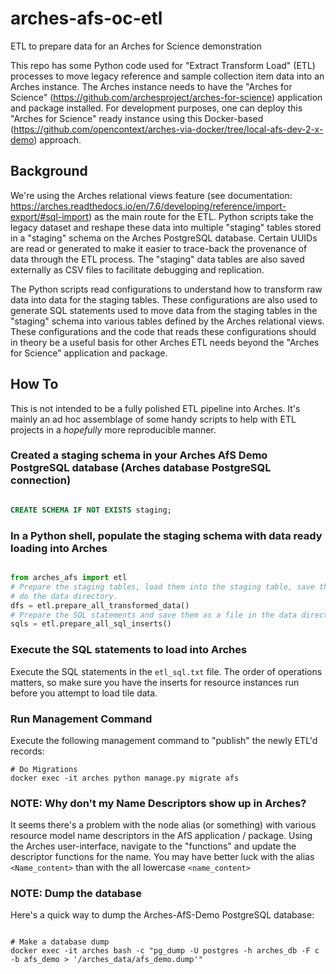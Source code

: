 # arches-afs-oc-etl
ETL to prepare data for an Arches for Science demonstration

This repo has some Python code used for "Extract Transform Load" (ETL) processes to move legacy reference and sample collection item data into an Arches instance. The Arches instance needs to have the "Arches for Science" (https://github.com/archesproject/arches-for-science) application and package installed. For development purposes, one can deploy this "Arches for Science" ready instance using this Docker-based (https://github.com/opencontext/arches-via-docker/tree/local-afs-dev-2-x-demo) approach.

## Background

We're using the Arches relational views feature (see documentation: https://arches.readthedocs.io/en/7.6/developing/reference/import-export/#sql-import) as the main route for the ETL. Python scripts take the legacy dataset and reshape these data into multiple "staging" tables stored in a "staging" schema on the Arches PostgreSQL database. Certain UUIDs are read or generated to make it easier to trace-back the provenance of data through the ETL process. The "staging" data tables are also saved externally as CSV files to facilitate debugging and replication. 

The Python scripts read configurations to understand how to transform raw data into data for the staging tables. These configurations are also used to generate SQL statements used to move data from the staging tables in the "staging" schema into various tables defined by the Arches relational views. These configurations and the code that reads these configurations should in theory be a useful basis for other Arches ETL needs beyond the "Arches for Science" application and package.


## How To

This is not intended to be a fully polished ETL pipeline into Arches. It's mainly an ad hoc assemblage of some handy scripts to help with ETL projects in a *hopefully* more reproducible manner.

### Created a staging schema in your Arches AfS Demo PostgreSQL database (Arches database PostgreSQL connection)

```sql

CREATE SCHEMA IF NOT EXISTS staging;

```


### In a Python shell, populate the staging schema with data ready loading into Arches

```python

from arches_afs import etl
# Prepare the staging tables, load them into the staging table, save them
# do the data directory.
dfs = etl.prepare_all_transformed_data()
# Prepare the SQL statements and save them as a file in the data directory.
sqls = etl.prepare_all_sql_inserts()

```


### Execute the SQL statements to load into Arches

Execute the SQL statements in the `etl_sql.txt` file. The order of operations matters, so make sure you have
the inserts for resource instances run before you attempt to load tile data.


### Run Management Command

Execute the following management command to "publish" the newly ETL'd records:

```shell
# Do Migrations
docker exec -it arches python manage.py migrate afs
```


### NOTE: Why don't my Name Descriptors show up in Arches?

It seems there's a problem with the node alias (or something) with various resource model name descriptors in the AfS application / package. Using the Arches user-interface, navigate to the "functions" and update the descriptor functions for the name. You may have better luck with the alias `<Name_content>` than with the all lowercase `<name_content>`


### NOTE: Dump the database

Here's a quick way to dump the Arches-AfS-Demo PostgreSQL database:

```shell

# Make a database dump
docker exec -it arches bash -c "pg_dump -U postgres -h arches_db -F c -b afs_demo > '/arches_data/afs_demo.dump'"

```